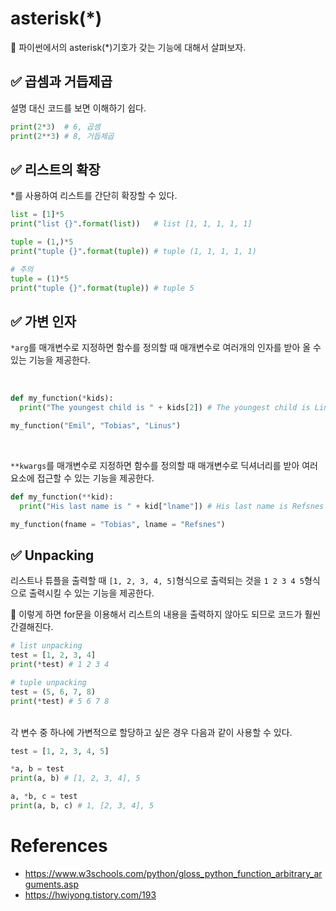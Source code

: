 # asterisk(*)

📌 파이썬에서의 asterisk(*)기호가 갖는 기능에 대해서 살펴보자.

## ✅ 곱셈과 거듭제곱
설명 대신 코드를 보면 이해하기 쉽다.
</br>

```python
print(2*3)  # 6, 곱셈
print(2**3) # 8, 거듭제곱
```

## ✅ 리스트의 확장
*를 사용하여 리스트를 간단히 확장할 수 있다.
</br>

```python
list = [1]*5
print("list {}".format(list))   # list [1, 1, 1, 1, 1]
```
```python
tuple = (1,)*5
print("tuple {}".format(tuple)) # tuple (1, 1, 1, 1, 1)

# 주의
tuple = (1)*5
print("tuple {}".format(tuple)) # tuple 5
```

## ✅ 가변 인자
`*arg`를 매개변수로 지정하면 함수를 정의할 때 매개변수로 여러개의 인자를 받아 올 수 있는 기능을 제공한다.   

</br>

```python
def my_function(*kids):
  print("The youngest child is " + kids[2]) # The youngest child is Linus

my_function("Emil", "Tobias", "Linus") 
```
</br>

`**kwargs`를 매개변수로 지정하면 함수를 정의할 때 매개변수로 딕셔너리를 받아 여러 요소에 접근할 수 있는 기능을 제공한다.
</br>

```python
def my_function(**kid):
  print("His last name is " + kid["lname"]) # His last name is Refsnes

my_function(fname = "Tobias", lname = "Refsnes")
```

## ✅ Unpacking
리스트나 튜플을 출력할 때 `[1, 2, 3, 4, 5]`형식으로 출력되는 것을 `1 2 3 4 5`형식으로 출력시킬 수 있는 기능을 제공한다.   

📎 이렇게 하면 for문을 이용해서 리스트의 내용을 출력하지 않아도 되므로 코드가 훨씬 간결해진다.
</br>

```python
# list unpacking
test = [1, 2, 3, 4]
print(*test) # 1 2 3 4

# tuple unpacking
test = (5, 6, 7, 8)
print(*test) # 5 6 7 8
```

</br>
각 변수 중 하나에 가변적으로 할당하고 싶은 경우 다음과 같이 사용할 수 있다.
</br>

```python
test = [1, 2, 3, 4, 5]

*a, b = test
print(a, b) # [1, 2, 3, 4], 5

a, *b, c = test
print(a, b, c) # 1, [2, 3, 4], 5
```


# References
- <https://www.w3schools.com/python/gloss_python_function_arbitrary_arguments.asp>
- <https://hwiyong.tistory.com/193>
